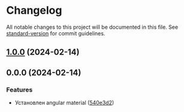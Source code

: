 # Changelog

All notable changes to this project will be documented in this file. See [standard-version](https://github.com/conventional-changelog/standard-version) for commit guidelines.

## [1.0.0](https://github.com/andrprg/angular-shop/compare/v0.0.0...v1.0.0) (2024-02-14)

## 0.0.0 (2024-02-14)


### Features

* Установлен angular material ([540e3d2](https://github.com/andrprg/angular-shop/commit/540e3d2d21623e7f7ae5065f2d2957d79ab812ba))
